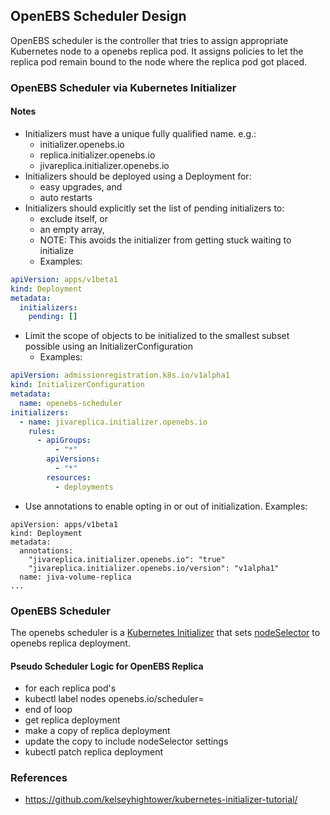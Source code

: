 ## OpenEBS Scheduler Design
OpenEBS scheduler is the controller that tries to assign appropriate Kubernetes node to a openebs replica pod. It assigns policies to let the replica pod remain bound to the node where the replica pod got placed.


### OpenEBS Scheduler via Kubernetes Initializer

#### Notes
- Initializers must have a unique fully qualified name. e.g.:
  - initializer.openebs.io
  - replica.initializer.openebs.io
  - jivareplica.initializer.openebs.io
- Initializers should be deployed using a Deployment for:
  - easy upgrades, and
  - auto restarts
- Initializers should explicitly set the list of pending initializers to:
  - exclude itself, or
  - an empty array, 
  - NOTE: This avoids the initializer from getting stuck waiting to initialize
  - Examples:
```yaml
apiVersion: apps/v1beta1
kind: Deployment
metadata:
  initializers:
    pending: []
```
- Limit the scope of objects to be initialized to the smallest subset possible using an InitializerConfiguration
  - Examples:
```yaml
apiVersion: admissionregistration.k8s.io/v1alpha1
kind: InitializerConfiguration
metadata:
  name: openebs-scheduler
initializers:
  - name: jivareplica.initializer.openebs.io
    rules:
      - apiGroups:
          - "*"
        apiVersions:
          - "*"
        resources:
          - deployments
```
- Use annotations to enable opting in or out of initialization. Examples:
```
apiVersion: apps/v1beta1
kind: Deployment
metadata:
  annotations:
    "jivareplica.initializer.openebs.io": "true"
    "jivareplica.initializer.openebs.io/version": "v1alpha1"
  name: jiva-volume-replica
...
```

### OpenEBS Scheduler

The openebs scheduler is a [Kubernetes Initializer](https://kubernetes.io/docs/admin/extensible-admission-controllers/#what-are-initializers) that sets [nodeSelector](https://kubernetes.io/docs/concepts/configuration/assign-pod-node/#nodeselector) to openebs replica deployment.

#### Pseudo Scheduler Logic for OpenEBS Replica 
- for each replica pod's <node-name>
 - kubectl label nodes <node-name> openebs.io/scheduler=<replica-deployment-name>
- end of loop
- get replica deployment
- make a copy of replica deployment
- update the copy to include nodeSelector settings
- kubectl patch replica deployment

### References
- https://github.com/kelseyhightower/kubernetes-initializer-tutorial/
